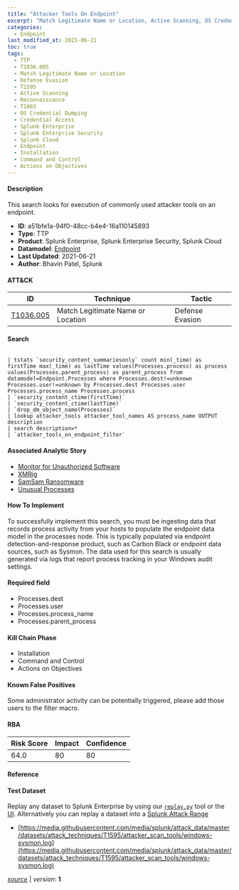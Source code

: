 ```yaml
---
title: "Attacker Tools On Endpoint"
excerpt: "Match Legitimate Name or Location, Active Scanning, OS Credential Dumping"
categories:
  - Endpoint
last_modified_at: 2021-06-21
toc: true
tags:
  - TTP
  - T1036.005
  - Match Legitimate Name or Location
  - Defense Evasion
  - T1595
  - Active Scanning
  - Reconnaissance
  - T1003
  - OS Credential Dumping
  - Credential Access
  - Splunk Enterprise
  - Splunk Enterprise Security
  - Splunk Cloud
  - Endpoint
  - Installation
  - Command and Control
  - Actions on Objectives
---
```




#### Description

This search looks for execution of commonly used attacker tools on an endpoint.

- **ID**: a51bfe1a-94f0-48cc-b4e4-16a110145893
- **Type**: TTP
- **Product**: Splunk Enterprise, Splunk Enterprise Security, Splunk Cloud
- **Datamodel**: [Endpoint](https://docs.splunk.com/Documentation/CIM/latest/User/Endpoint)
- **Last Updated**: 2021-06-21
- **Author**: Bhavin Patel, Splunk


#### ATT&CK

| ID          | Technique   | Tactic       |
| ----------- | ----------- |--------------|
| [T1036.005](https://attack.mitre.org/techniques/T1036/005/) | Match Legitimate Name or Location | Defense Evasion || [T1595](https://attack.mitre.org/techniques/T1595/) | Active Scanning | Reconnaissance || [T1003](https://attack.mitre.org/techniques/T1003/) | OS Credential Dumping | Credential Access |


#### Search

```

| tstats `security_content_summariesonly` count min(_time) as firstTime max(_time) as lastTime values(Processes.process) as process values(Processes.parent_process) as parent_process from datamodel=Endpoint.Processes where Processes.dest!=unknown Processes.user!=unknown by Processes.dest Processes.user Processes.process_name Processes.process 
| `security_content_ctime(firstTime)` 
| `security_content_ctime(lastTime)` 
| `drop_dm_object_name(Processes)` 
| lookup attacker_tools attacker_tool_names AS process_name OUTPUT description 
| search description=* 
| `attacker_tools_on_endpoint_filter`
```

#### Associated Analytic Story
* [Monitor for Unauthorized Software](/stories/monitor_for_unauthorized_software)
* [XMRig](/stories/xmrig)
* [SamSam Ransomware](/stories/samsam_ransomware)
* [Unusual Processes](/stories/unusual_processes)


#### How To Implement
To successfully implement this search, you must be ingesting data that records process activity from your hosts to populate the endpoint data model in the processes node. This is typically populated via endpoint detection-and-response product, such as Carbon Black or endpoint data sources, such as Sysmon. The data used for this search is usually generated via logs that report process tracking in your Windows audit settings.

#### Required field
* Processes.dest
* Processes.user
* Processes.process_name
* Processes.parent_process


#### Kill Chain Phase
* Installation
* Command and Control
* Actions on Objectives


#### Known False Positives
Some administrator activity can be potentially triggered, please add those users to the filter macro.



#### RBA

| Risk Score  | Impact      | Confidence   |
| ----------- | ----------- |--------------|
| 64.0 | 80 | 80 |



#### Reference


#### Test Dataset
Replay any dataset to Splunk Enterprise by using our [`replay.py`](https://github.com/splunk/attack_data#using-replaypy) tool or the [UI](https://github.com/splunk/attack_data#using-ui).
Alternatively you can replay a dataset into a [Splunk Attack Range](https://github.com/splunk/attack_range#replay-dumps-into-attack-range-splunk-server)

* [https://media.githubusercontent.com/media/splunk/attack_data/master/datasets/attack_techniques/T1595/attacker_scan_tools/windows-sysmon.log](https://media.githubusercontent.com/media/splunk/attack_data/master/datasets/attack_techniques/T1595/attacker_scan_tools/windows-sysmon.log)


[_source_](https://github.com/splunk/security_content/tree/develop/detections/endpoint/attacker_tools_on_endpoint.yml) | _version_: **1**